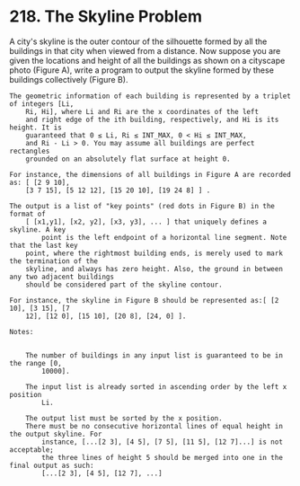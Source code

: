 # 218. The Skyline Problem

A city's skyline is the outer contour of the silhouette formed by all the buildings in
        that city when viewed from a distance. Now suppose you are given the locations and height
            of all the buildings as shown on a cityscape photo (Figure A), write a program to
        output the skyline formed by these buildings collectively (Figure B).
        

    The geometric information of each building is represented by a triplet of integers [Li,
        Ri, Hi], where Li and Ri are the x coordinates of the left
        and right edge of the ith building, respectively, and Hi is its height. It is
        guaranteed that 0 ≤ Li, Ri ≤ INT_MAX, 0 < Hi ≤ INT_MAX,
        and Ri - Li > 0. You may assume all buildings are perfect rectangles
        grounded on an absolutely flat surface at height 0.

    For instance, the dimensions of all buildings in Figure A are recorded as: [ [2 9 10],
        [3 7 15], [5 12 12], [15 20 10], [19 24 8] ] .

    The output is a list of "key points" (red dots in Figure B) in the format of
        [ [x1,y1], [x2, y2], [x3, y3], ... ] that uniquely defines a skyline. A key
            point is the left endpoint of a horizontal line segment. Note that the last key
        point, where the rightmost building ends, is merely used to mark the termination of the
        skyline, and always has zero height. Also, the ground in between any two adjacent buildings
        should be considered part of the skyline contour.

    For instance, the skyline in Figure B should be represented as:[ [2 10], [3 15], [7
        12], [12 0], [15 10], [20 8], [24, 0] ].

    Notes:

    
        The number of buildings in any input list is guaranteed to be in the range [0,
            10000].
        
        The input list is already sorted in ascending order by the left x position
            Li.
        
        The output list must be sorted by the x position.
        There must be no consecutive horizontal lines of equal height in the output skyline. For
            instance, [...[2 3], [4 5], [7 5], [11 5], [12 7]...] is not acceptable;
            the three lines of height 5 should be merged into one in the final output as such:
            [...[2 3], [4 5], [12 7], ...]